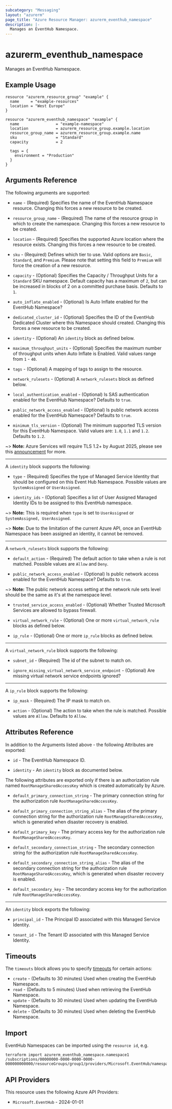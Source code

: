 ```yaml
---
subcategory: "Messaging"
layout: "azurerm"
page_title: "Azure Resource Manager: azurerm_eventhub_namespace"
description: |-
  Manages an EventHub Namespace.
---
```


# azurerm_eventhub_namespace

Manages an EventHub Namespace.

## Example Usage

```hcl
resource "azurerm_resource_group" "example" {
  name     = "example-resources"
  location = "West Europe"
}

resource "azurerm_eventhub_namespace" "example" {
  name                = "example-namespace"
  location            = azurerm_resource_group.example.location
  resource_group_name = azurerm_resource_group.example.name
  sku                 = "Standard"
  capacity            = 2

  tags = {
    environment = "Production"
  }
}
```

## Arguments Reference

The following arguments are supported:

* `name` - (Required) Specifies the name of the EventHub Namespace resource. Changing this forces a new resource to be created.

* `resource_group_name` - (Required) The name of the resource group in which to create the namespace. Changing this forces a new resource to be created.

* `location` - (Required) Specifies the supported Azure location where the resource exists. Changing this forces a new resource to be created.

* `sku` - (Required) Defines which tier to use. Valid options are `Basic`, `Standard`, and `Premium`. Please note that setting this field to `Premium` will force the creation of a new resource.

* `capacity` - (Optional) Specifies the Capacity / Throughput Units for a `Standard` SKU namespace. Default capacity has a maximum of `2`, but can be increased in blocks of 2 on a committed purchase basis. Defaults to `1`.

* `auto_inflate_enabled` - (Optional) Is Auto Inflate enabled for the EventHub Namespace?

* `dedicated_cluster_id` - (Optional) Specifies the ID of the EventHub Dedicated Cluster where this Namespace should created. Changing this forces a new resource to be created.

* `identity` - (Optional) An `identity` block as defined below.

* `maximum_throughput_units` - (Optional) Specifies the maximum number of throughput units when Auto Inflate is Enabled. Valid values range from `1` - `40`.

* `tags` - (Optional) A mapping of tags to assign to the resource.

* `network_rulesets` - (Optional) A `network_rulesets` block as defined below.

* `local_authentication_enabled` - (Optional) Is SAS authentication enabled for the EventHub Namespace? Defaults to `true`.

* `public_network_access_enabled` - (Optional) Is public network access enabled for the EventHub Namespace? Defaults to `true`.

* `minimum_tls_version` - (Optional) The minimum supported TLS version for this EventHub Namespace. Valid values are: `1.0`, `1.1` and `1.2`. Defaults to `1.2`.

~> **Note:** Azure Services will require TLS 1.2+ by August 2025, please see this [announcement](https://azure.microsoft.com/en-us/updates/v2/update-retirement-tls1-0-tls1-1-versions-azure-services/) for more.

---

A `identity` block supports the following:

* `type` - (Required) Specifies the type of Managed Service Identity that should be configured on this Event Hub Namespace. Possible values are `SystemAssigned` or `UserAssigned`.

* `identity_ids` - (Optional) Specifies a list of User Assigned Managed Identity IDs to be assigned to this EventHub namespace.

~> **Note:** This is required when `type` is set to `UserAssigned` or `SystemAssigned, UserAssigned`.

~> **Note:** Due to the limitation of the current Azure API, once an EventHub Namespace has been assigned an identity, it cannot be removed.

---

A `network_rulesets` block supports the following:

* `default_action` - (Required) The default action to take when a rule is not matched. Possible values are `Allow` and `Deny`.

* `public_network_access_enabled` - (Optional) Is public network access enabled for the EventHub Namespace? Defaults to `true`.

~> **Note:** The public network access setting at the network rule sets level should be the same as it's at the namespace level.

* `trusted_service_access_enabled` - (Optional) Whether Trusted Microsoft Services are allowed to bypass firewall.

* `virtual_network_rule` - (Optional) One or more `virtual_network_rule` blocks as defined below.

* `ip_rule` - (Optional) One or more `ip_rule` blocks as defined below.

---

A `virtual_network_rule` block supports the following:

* `subnet_id` - (Required) The id of the subnet to match on.

* `ignore_missing_virtual_network_service_endpoint` - (Optional) Are missing virtual network service endpoints ignored? 

---

A `ip_rule` block supports the following:

* `ip_mask` - (Required) The IP mask to match on.

* `action` - (Optional) The action to take when the rule is matched. Possible values are `Allow`. Defaults to `Allow`.

## Attributes Reference

In addition to the Arguments listed above - the following Attributes are exported:

* `id` - The EventHub Namespace ID.

* `identity` - An `identity` block as documented below.

The following attributes are exported only if there is an authorization rule named
`RootManageSharedAccessKey` which is created automatically by Azure.

* `default_primary_connection_string` - The primary connection string for the authorization rule `RootManageSharedAccessKey`.

* `default_primary_connection_string_alias` - The alias of the primary connection string for the authorization rule `RootManageSharedAccessKey`, which is generated when disaster recovery is enabled.

* `default_primary_key` - The primary access key for the authorization rule `RootManageSharedAccessKey`.

* `default_secondary_connection_string` - The secondary connection string for the authorization rule `RootManageSharedAccessKey`.

* `default_secondary_connection_string_alias` - The alias of the secondary connection string for the authorization rule `RootManageSharedAccessKey`, which is generated when disaster recovery is enabled.

* `default_secondary_key` - The secondary access key for the authorization rule `RootManageSharedAccessKey`.

---

An `identity` block exports the following:

* `principal_id` - The Principal ID associated with this Managed Service Identity.

* `tenant_id` - The Tenant ID associated with this Managed Service Identity.

## Timeouts

The `timeouts` block allows you to specify [timeouts](https://developer.hashicorp.com/terraform/language/resources/configure#define-operation-timeouts) for certain actions:

* `create` - (Defaults to 30 minutes) Used when creating the EventHub Namespace.
* `read` - (Defaults to 5 minutes) Used when retrieving the EventHub Namespace.
* `update` - (Defaults to 30 minutes) Used when updating the EventHub Namespace.
* `delete` - (Defaults to 30 minutes) Used when deleting the EventHub Namespace.

## Import

EventHub Namespaces can be imported using the `resource id`, e.g.

```shell
terraform import azurerm_eventhub_namespace.namespace1 /subscriptions/00000000-0000-0000-0000-000000000000/resourceGroups/group1/providers/Microsoft.EventHub/namespaces/namespace1
```

## API Providers
<!-- This section is generated, changes will be overwritten -->
This resource uses the following Azure API Providers:

* `Microsoft.EventHub` - 2024-01-01
